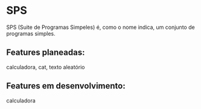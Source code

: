 # SPS
SPS (Suite de Programas Simpeles) é, como o nome indica, um conjunto de programas simples. 

 
 ## Features planeadas:
  
  calculadora, cat, texto aleatório

## Features em desenvolvimento:
calculadora
